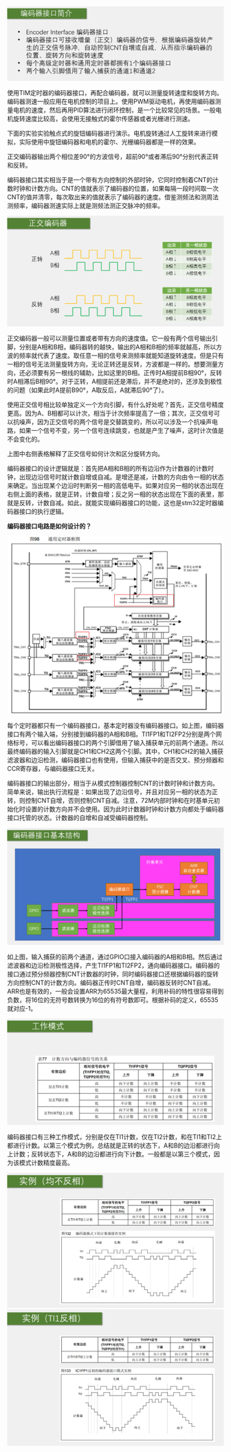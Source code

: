 <img src="ppt/编码器接口.png" style="zoom:50%;" />

使用TIM定时器的编码器接口，再配合编码器，就可以测量旋转速度和旋转方向。编码器测速一般应用在电机控制的项目上。使用PWM驱动电机，再使用编码器测量电机的速度，然后再用PID算法进行闭环控制，是一个比较常见的场景。一般电机旋转速度比较高，会使用无接触式的霍尔传感器或者光栅进行测速。

下面的实验实验触点式的旋钮编码器进行演示。电机旋转通过人工旋转来进行模拟，实际使用中旋钮编码器和电机的霍尔、光栅编码器都是一样的效果。

正交编码器输出两个相位差90°的方波信号，超前90°或者滞后90°分别代表正转和反转。

编码器接口其实相当于是一个带有方向控制的外部时钟，它同时控制着CNT的计数时钟和计数方向。CNT的值就表示了编码器的位置，如果每隔一段时间取一次CNT的值并清零，每次取出来的值就表示了编码器的速度。借鉴测频法和测周法测频率，编码器测速实际上就是测频法测正交脉冲的频率。

<img src="ppt/正交编码器.png" style="zoom:50%;" />

正交编码器一般可以测量位置或者带有方向的速度值。它一般有两个信号输出引脚，分别是A相和B相，编码器转的越快，输出的A相和B相的频率就越高，所以方波的频率就代表了速度。取任意一相的信号来测频率就能知道旋转速度。但是只有一相的信号无法测量旋转方向，无论正转还是反转，方波都是一样的。想要测量方向，还必须要有另一根线的辅助，比如这里的B相。正传时A相提前B相90°，反转时A相滞后B相90°。对于正转，A相提前还是滞后，并不是绝对的，还涉及到极性的问题（如果此时A提前B90°，A取反后，A就滞后90°了）。

使用正交信号相比较单独定义一个方向引脚，有什么好处呢？首先，正交信号精度更高。因为A、B相都可以计次，相当于计次频率提高了一倍；其次，正交信号可以抗噪声，因为正交信号的两个信号是交替跳变的，所以可以涉及一个抗噪声电路，如果一个信号不变，另一个信号连续跳变，也就是产生了噪声，这时计次值是不会变化的。

上图中右侧表格解释了正交信号如何计次和区分旋转方向。

编码器接口的设计逻辑就是：首先把A相和B相的所有边沿作为计数器的计数时钟，出现边沿信号时就计数自增或自减。是增还是减，计数的方向由令一相的状态来确定。当出现某个边沿时判断另一相的高低电平。如果对应另一相的状态出现在右侧上面的表格，就是正转，计数自增；反之另一相的状态出现在下面的表里，那就是反转，计数自减。如此，就能实现编码器接口的功能，这也是stm32定时器编码器接口的执行逻辑。



**编码器接口电路是如何设计的？**

<img src="ppt/编码器接口电路.png" style="zoom:50%;" />

每个定时器都只有一个编码器接口，基本定时器没有编码器接口。如上图，编码器接口有两个输入端，分别接到编码器的A相和B相。TI1FP1和TI2FP2分别是两个网络标号，可以看出编码器接口的两个引脚借用了输入捕获单元的前两个通道。所以最终编码器的输入引脚就是CH1和CH2这两个引脚。其中，CH1和CH2的输入捕获滤波器和边沿检测，编码器接口也有使用，但输入捕获中的是否交叉、预分频器和CCR寄存器，与编码器接口无关。

编码器接口的输出部分，相当于从模式控制器控制CNT的计数时钟和计数方向。简单来说，输出执行流程是：如果出现了边沿信号，并且对应另一相的状态为正转，则控制CNT自增，否则控制CNT自减。注意，72M内部时钟和在时基单元初始化时设置的计数方向并不会使用。因为此时计数器时钟和计数方向都处于编码器接口托管的状态。计数器的自增和自减受编码器控制。



<img src="ppt/编码器接口基本结构.png" style="zoom:50%;" />

如上图，输入捕获的前两个通道，通过GPIO口接入编码器的A相和B相。然后通过滤波器和边沿检测极性选择，产生TI1FP1和TI2FP2，通向编码器接口。编码器的接口通过预分频器控制CNT计数器的时钟，同时编码器接口还根据编码器的旋转方向控制CNT的计数方向。编码器正传时CNT自增，编码器反转时CNT自减。ARR也是有效的，一般会设置ARR为65535最大量程，利用补码的特性很容易得到负数，将16位的无符号数转换为16位的有符号数即可。根据补码的定义，65535就对应-1。



<img src="ppt/编码器工作模式.png" style="zoom:50%;" />

编码器接口有三种工作模式，分别是仅在TI1计数，仅在TI2计数，和在TI1和TI2上都进行计数。以第三个模式为例，总结就是正转的状态下，A和B的边沿都进行向上计数；反转状态下，A和B的边沿都进行向下计数。一般都是以第三个模式，因为该模式计数精度最高。

<img src="ppt/编码器接口实例1.png" style="zoom:50%;" />

<img src="ppt/编码器接口实例2.png" style="zoom:50%;" />